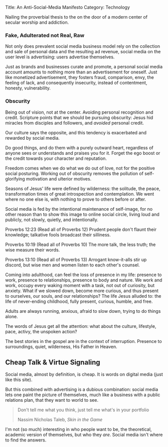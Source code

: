 Title: An Anti-Social-Media Manifesto
Category: Technology


Nailing the proverbial thesis to the on the door of a modern center of secular worship and addiction.

### Fake, Adulterated not Real, Raw

Not only does prevalent social media business model rely on the collection and sale of personal data and the resulting ad revenue, social media on the user level is advertising: users advertise themselves. 

Just as brands and businesses curate and promote, a personal social media account amounts to nothing more than an advertisement for oneself. Just like monetized advertisement, they fosters fraud, comparison, envy, the feeling of lack, and consequently insecurity, instead of contentment, honesty, vulnerability.
 


### Obscurity

Being out of vision, not at the center. Avoiding personal recognition and credit. Scripture points that we should be pursuing obscurity: Jesus hid miracles from disciples and followers, and _avoided_ personal credit. 

 Our culture says the opposite, and this tendency is exacerbated and rewarded by social media.
 
Do good things, and do them with a purely outward heart, regardless of anyone sees or understands and praises you for it. Forget the ego boost or the credit towards your character and reputation.

Freedom comes when we do what we do out of love, not for the positive social posturing. Working out of obscurity removes the pollution of self-glorifying motivation and ulterior motives.

Seasons of Jesus' life were defined by wilderness: the solitude, the peace, transformation times of great introspection and contemplation. We went where no one else is, with nothing to prove to others before or after. 

Social media is fed by the intentional maintenance of self-image, for no other reason than to show this image to online social circle, living loud and publicly, not slowly, quietly, and intentionally. 


Proverbs 12:23   (Read all of Proverbs 12)
Prudent people don't flaunt their knowledge; talkative fools broadcast their silliness.

Proverbs 10:19   (Read all of Proverbs 10)
The more talk, the less truth; the wise measure their words.


Proverbs 13:10   (Read all of Proverbs 13)
Arrogant know-it-alls stir up discord, but wise men and women listen to each other's counsel.

Coming into adulthood, can feel the loss of presence in my life: presence to work, presence to relationships, presence to body and nature. We work and work, occupy every waking moment with a task, not out of curiosity, but anxiety. What if we slowed down, become more curious, and thus present to ourselves, our souls, and our relationships? The life Jesus alluded to: the life of never-ending childhood, fully present, curious, humble, and free. 

Adults are always running, anxious, afraid to slow down, trying to do things alone. 


The words of Jesus get all the attention: what about the culture, lifestyle, pace, activy, the unspoken action?

The best stories in the gospel are in the context of interruption. Presence to surroundings, quiet, wilderness, His Father in Heaven.

## Cheap Talk & Virtue Signaling

Social media, almost by definition, is cheap. It is words on digital media (just like this site). 

But this combined with advertising is a dubious combination: social media lets one paint the picture of themselves, much like a business with a public relations plan, that they want to world to see. 

> Don't tell me what you think, just tell me what's in your portfolio <p class="annotation">Nassim Nicholas Taleb, <em>Skin in the Game</em>

I'm not (so much) interesting in who people want to be, the theoretical, academic version of themselves, but who they _are_. Social media isn't where to find the answers. 



